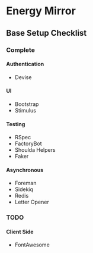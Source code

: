 # Energy Mirror

## Base Setup Checklist

### Complete
#### Authentication
- Devise

#### UI
- Bootstrap
- Stimulus

#### Testing
- RSpec
- FactoryBot
- Shoulda Helpers
- Faker

#### Asynchronous
- Foreman
- Sidekiq
- Redis
- Letter Opener

### TODO
#### Client Side
- FontAwesome
